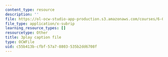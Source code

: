 ```yaml
---
content_type: resource
description: ''
file: https://ol-ocw-studio-app-production.s3.amazonaws.com/courses/6-0001-introduction-to-computer-science-and-programming-in-python-fall-2016/c55b413bcfbf57a78803535b2dd6708f_Y6J8I056Ffw.vtt
file_type: application/x-subrip
learning_resource_types: []
resourcetype: Other
title: 3play caption file
type: OCWFile
uid: c55b413b-cfbf-57a7-8803-535b2dd6708f
---
```

